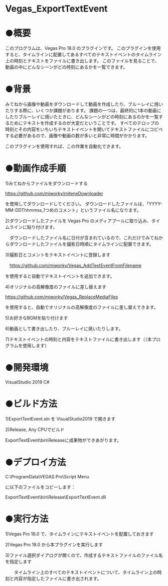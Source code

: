 # Vegas_ExportTextEvent

# ●概要
このプログラムは、Vegas Pro 18.0 のプラグインです。
このプラグインを使用すると、タイムラインに配置してあるすべてのテキストイベントのタイムライン上の時刻とテキストをファイルに書き出します。
このファイルを見ることで、動画の中にどんなシーンがどの時刻にあるかを一覧できます。

# ●背景
みてねから画像や動画をダウンロードして動画を作成したり、ブルーレイに焼いたりする際に、いくつか課題があります。 課題の一つは、最終的に1本の動画にしたりブルーレイに焼いたときに、どんなシーンがどの時刻にあるのかを一覧するためにテキストを作成するのが大変だということです。 すべてのテロップの時刻とその内容をいちいちテキストイベントを開いてテキストファイルにコピペする必要があるので、画像や動画の数が多いと非常に時間がかかります。

このプラグインを使用すれば、この作業を自動化できます。

# ●動画作成手順

1)みてねからファイルをダウンロードする

  https://github.com/miworky/miteneDownloader

を使用してダウンロードしてください。
  ダウンロードしたファイルは、「YYYY-MM-DDThhmmss_1つめのコメント」というファイル名になります。
  
2)ダウンロードしたファイルを Vegas Pro のメディアプールに取り込み、タイムラインに貼り付けます。

　ダウンロードしたファイル名に日付が含まれているので、これだけでみてねからダウンロードしたファイルを撮影日時順にタイムラインに配置できます。

3)撮影日とコメントをテキストイベントに登録します

　https://github.com/miworky/Vegas_AddTextEventFromFilename
 
 を使用すると自動でテキストイベントを追加できます。
 
4)オリジナルの高解像度のファイルに差し替えます

   https://github.com/miworky/Vegas_ReplaceMediaFiles

を使用すると、自動でオリジナルの高解像度のファイルに差し替えできます。

5)お好きなBGMを貼り付けます

6)動画として書き出したり、ブルーレイに焼いたりします。

7)テキストイベントの時刻と内容をテキストファイルに書き出します（（本プログラムを使用します）


# ●開発環境

VisualStudio 2019 C#

# ●ビルド方法

1)ExportTextEvent.sln を VisualStudio2019 で開きます

2)Release, Any CPUでビルド

ExportTextEvent\bin\Releaseに成果物ができあがります。


# ●デプロイ方法

C:\ProgramData\VEGAS Pro\Script Menu

に以下のファイルをコピーします：

ExportTextEvent\bin\Release\ExportTextEvent.dll


# ●実行方法

1)Vegas Pro 18.0 で、タイムラインにテキストイベントを配置しておきます

2)Vegas Pro 18.0 から本プラグインを実行します

3)ファイル選択ダイアログが開くので、作成するテキストファイルのファイル名を指定します

　　タイムライン上のすべてのテキストイベントについて、タイムライン上の時刻と内容が指定したファイルに書き出されます。
  


